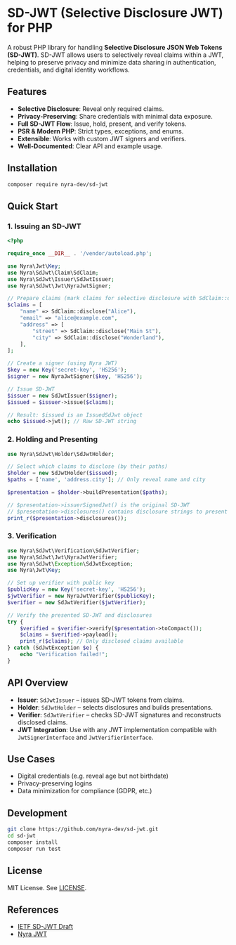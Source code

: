 # SD-JWT (Selective Disclosure JWT) for PHP

A robust PHP library for handling **Selective Disclosure JSON Web Tokens (SD-JWT)**. SD-JWT allows users to selectively
reveal claims within a JWT, helping to preserve privacy and minimize data sharing in authentication, credentials, and
digital identity workflows.

## Features

- **Selective Disclosure**: Reveal only required claims.
- **Privacy-Preserving**: Share credentials with minimal data exposure.
- **Full SD-JWT Flow**: Issue, hold, present, and verify tokens.
- **PSR & Modern PHP**: Strict types, exceptions, and enums.
- **Extensible**: Works with custom JWT signers and verifiers.
- **Well-Documented**: Clear API and example usage.

## Installation

```bash
composer require nyra-dev/sd-jwt
```

## Quick Start

### 1. Issuing an SD-JWT

```php
<?php

require_once __DIR__ . '/vendor/autoload.php';

use Nyra\Jwt\Key;
use Nyra\SdJwt\Claim\SdClaim;
use Nyra\SdJwt\Issuer\SdJwtIssuer;
use Nyra\SdJwt\Jwt\NyraJwtSigner;

// Prepare claims (mark claims for selective disclosure with SdClaim::disclose())
$claims = [
    "name" => SdClaim::disclose("Alice"),
    "email" => "alice@example.com",
    "address" => [
        "street" => SdClaim::disclose("Main St"),
        "city" => SdClaim::disclose("Wonderland"),
    ],
];

// Create a signer (using Nyra JWT)
$key = new Key('secret-key', 'HS256');
$signer = new NyraJwtSigner($key, 'HS256');

// Issue SD-JWT
$issuer = new SdJwtIssuer($signer);
$issued = $issuer->issue($claims);

// Result: $issued is an IssuedSdJwt object
echo $issued->jwt(); // Raw SD-JWT string
```

### 2. Holding and Presenting

```php
use Nyra\SdJwt\Holder\SdJwtHolder;

// Select which claims to disclose (by their paths)
$holder = new SdJwtHolder($issued);
$paths = ['name', 'address.city']; // Only reveal name and city

$presentation = $holder->buildPresentation($paths);

// $presentation->issuerSignedJwt() is the original SD-JWT
// $presentation->disclosures() contains disclosure strings to present
print_r($presentation->disclosures());
```

### 3. Verification

```php
use Nyra\SdJwt\Verification\SdJwtVerifier;
use Nyra\SdJwt\Jwt\NyraJwtVerifier;
use Nyra\SdJwt\Exception\SdJwtException;
use Nyra\Jwt\Key;

// Set up verifier with public key
$publicKey = new Key('secret-key', 'HS256');
$jwtVerifier = new NyraJwtVerifier($publicKey);
$verifier = new SdJwtVerifier($jwtVerifier);

// Verify the presented SD-JWT and disclosures
try {
    $verified = $verifier->verify($presentation->toCompact());
    $claims = $verified->payload();
    print_r($claims); // Only disclosed claims available
} catch (SdJwtException $e) {
    echo "Verification failed!";
}
```

## API Overview

- **Issuer**: `SdJwtIssuer` – issues SD-JWT tokens from claims.
- **Holder**: `SdJwtHolder` – selects disclosures and builds presentations.
- **Verifier**: `SdJwtVerifier` – checks SD-JWT signatures and reconstructs disclosed claims.
- **JWT Integration**: Use with any JWT implementation compatible with `JwtSignerInterface` and `JwtVerifierInterface`.

## Use Cases

- Digital credentials (e.g. reveal age but not birthdate)
- Privacy-preserving logins
- Data minimization for compliance (GDPR, etc.)

## Development

```bash
git clone https://github.com/nyra-dev/sd-jwt.git
cd sd-jwt
composer install
composer run test
```

## License

MIT License. See [LICENSE](LICENSE).

## References

- [IETF SD-JWT Draft](https://datatracker.ietf.org/doc/draft-ietf-oauth-selective-disclosure-jwt/)
- [Nyra JWT](https://github.com/nyra-dev/jwt)
